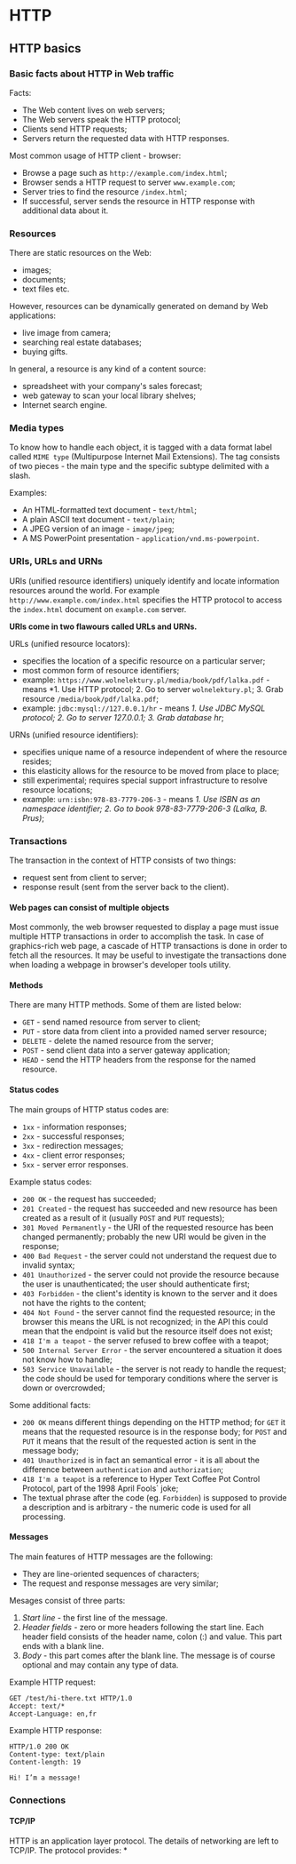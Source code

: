 # HTTP

## HTTP basics

### Basic facts about HTTP in Web traffic

Facts:
* The Web content lives on web servers;
* The Web servers speak the HTTP protocol;
* Clients send HTTP requests;
* Servers return the requested data with HTTP responses.

Most common usage of HTTP client - browser:
* Browse a page such as `http://example.com/index.html`;
* Browser sends a HTTP request to server `www.example.com`;
* Server tries to find the resource `/index.html`;
* If successful, server sends the resource in HTTP response with additional data about it.

### Resources

There are static resources on the Web:
* images;
* documents;
* text files etc.

However, resources can be dynamically generated on demand by Web applications:
* live image from camera;
* searching real estate databases;
* buying gifts.

In general, a resource is any kind of a content source:
* spreadsheet with your company's sales forecast;
* web gateway to scan your local library shelves;
* Internet search engine.

### Media types

To know how to handle each object, it is tagged with a data format label called `MIME type` (Multipurpose Internet Mail Extensions).
The tag consists of two pieces - the main type and the specific subtype delimited with a slash.

Examples:
* An HTML-formatted text document - `text/html`;
* A plain ASCII text document - `text/plain`;
* A JPEG version of an image - `image/jpeg`;
* A MS PowerPoint presentation - `application/vnd.ms-powerpoint`.

### URIs, URLs and URNs

URIs (unified resource identifiers) uniquely identify and locate information resources around the world.
For example `http://www.example.com/index.html` specifies the HTTP protocol to access the `index.html` document on `example.com` server.

**URIs come in two flawours called URLs and URNs.**

URLs (unified resource locators):
* specifies the location of a specific resource on a particular server;
* most common form of resource identifiers;
* example: `https://www.wolnelektury.pl/media/book/pdf/lalka.pdf` - means *1. Use HTTP protocol; 2. Go to server `wolnelektury.pl`; 3. Grab resource `/media/book/pdf/lalka.pdf`;
* example: `jdbc:mysql://127.0.0.1/hr` - means *1. Use JDBC MySQL protocol; 2. Go to server 127.0.0.1; 3. Grab database hr*;

URNs (unified resource identifiers):
* specifies unique name of a resource independent of where the resource resides;
* this elasticity allows for the resource to be moved from place to place;
* still experimental; requires special support infrastructure to resolve resource locations;
* example: `urn:isbn:978-83-7779-206-3` - means *1. Use ISBN as an namespace identifier; 2. Go to book 978-83-7779-206-3 (Lalka, B. Prus)*;

### Transactions

The transaction in the context of HTTP consists of two things:
* request sent from client to server;
* response result (sent from the server back to the client).

#### Web pages can consist of multiple objects

Most commonly, the web browser requested to display a page must issue multiple HTTP transactions in order to accomplish the task.
In case of graphics-rich web page, a cascade of HTTP transactions is done in order to fetch all the resources.
It may be useful to investigate the transactions done when loading a webpage in browser's developer tools utility.

#### Methods

There are many HTTP methods.
Some of them are listed below:
* `GET` - send named resource from server to client;
* `PUT` - store data from client into a provided named server resource;
* `DELETE` - delete the named resource from the server;
* `POST` - send client data into a server gateway application;
* `HEAD` - send the HTTP headers from the response for the named resource.

#### Status codes

The main groups of HTTP status codes are:
* `1xx` - information responses;
* `2xx` - successful responses;
* `3xx` - redirection messages;
* `4xx` - client error responses;
* `5xx` - server error responses.

Example status codes:
* `200 OK` - the request has succeeded;
* `201 Created` - the request has succeeded and new resource has been created as a result of it (usually `POST` and `PUT` requests);
* `301 Moved Permanently` - the URI of the requested resource has been changed permanently; probably the new URI would be given in the response;
* `400 Bad Request` - the server could not understand the request due to invalid syntax;
* `401 Unauthorized` - the server could not provide the resource because the user is unauthenticated; the user should authenticate first;
* `403 Forbidden` - the client's identity is known to the server and it does not have the rights to the content;
* `404 Not Found` - the server cannot find the requested resource; in the browser this means the URL is not recognized;
in the API this could mean that the endpoint is valid but the resource itself does not exist;
* `418 I'm a teapot` - the server refused to brew coffee with a teapot;
* `500 Internal Server Error` - the server encountered a situation it does not know how to handle;
* `503 Service Unavailable` - the server is not ready to handle the request;
the code should be used for temporary conditions where the server is down or overcrowded;

Some additional facts:
* `200 OK` means different things depending on the HTTP method; for `GET` it means that the requested resource is in the response body;
for `POST` and `PUT` it means that the result of the requested action is sent in the message body;
* `401 Unauthorized` is in fact an semantical error - it is all about the difference between `authentication` and `authorization`;
* `418 I'm a teapot` is a reference to Hyper Text Coffee Pot Control Protocol, part of the 1998 April Fools` joke;
* The textual phrase after the code (eg. `Forbidden`) is supposed to provide a description and is arbitrary - the numeric code is used for all processing.

#### Messages

The main features of HTTP messages are the following:
* They are line-oriented sequences of characters;
* The request and response messages are very similar;

Mesages consist of three parts:
1. *Start line* - the first line of the message.
2. *Header fields* - zero or more headers following the start line.
Each header field consists of the header name, colon (:) and value. This part ends with a blank line.
3. *Body* - this part comes after the blank line. The message is of course optional and may contain any type of data.

Example HTTP request:
```
GET /test/hi-there.txt HTTP/1.0
Accept: text/*
Accept-Language: en,fr

```

Example HTTP response:
```
HTTP/1.0 200 OK
Content-type: text/plain
Content-length: 19

Hi! I’m a message!
```

### Connections

#### TCP/IP

HTTP is an application layer protocol.
The details of networking are left to TCP/IP.
The protocol provides:
* 


